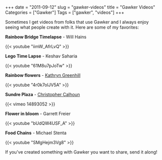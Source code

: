 +++
date = "2011-09-12"
slug = "gawker-videos"
title = "Gawker Videos"
Categories = ["Gawker"]
Tags = ["gawker", "videos"]
+++

Sometimes I get videos from folks that use Gawker and I always enjoy seeing what people create with it. Here are some of my favorites:

**Rainbow Bridge Timelapse** - Will Hains

{{< youtube "iimW_AfrLvQ" >}}

**Lego Time Lapse** - Keshav Saharia

{{< youtube "61M8u7pJoTw" >}}

**Rainbow flowers** - [Kathryn Greenhill](http://librariansmatter.com/blog/2011/01/01/how-to-make-rainbow-flowers-1-minute-movie/)

{{< youtube "4r0k7olJV5A" >}}

**Sundre Plaza** - [Christopher Calhoun](http://starlord.net/2010/09/time-lapse-video-recorded-today-8-hours-39-seconds/)

{{< vimeo 14893052  >}}

**Flower in bloom** - Garrett Freier

{{< youtube "bUdQW4USF_A" >}}

**Food Chains** - Michael Stenta

{{< youtube "SMgHejm3Vg8" >}}

If you've created something with Gawker you want to share, send it along!
